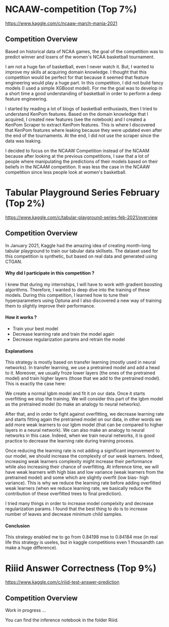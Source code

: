# NCAAW-competition (Top 7%)
https://www.kaggle.com/c/ncaaw-march-mania-2021

## Competition Overview

Based on historical data of NCAA games, the goal of the competition was to predict winner and losers of the women's NCAA basketball tournament. 

I am not a huge fan of basketball, even I never watch it. But, I wanted to improve my skills at acquiring domain knowledge. I thought that this competition would be perfect for that because it seemed that feature engineering would play a huge part. In this competition, I did not build fancy models (I used a simple XGBoost model). For me the goal was to develop in a short time a good understanding of basketball in order to perform a deep feature engineering.

I started by reading a lot of blogs of basketball enthusiasts, then I tried to understand KenPom features. Based on the domain knowledge that I acquired, I created new features (see the notebook) and I created a KenPom Scraper to extract KenPom features. This is where I discovered that KenPom features where leaking because they were updated even after the end of the tournaments. At the end, I did not use the scraper since the data was leaking.

I decided to focus on the NCAAW Competition instead of the NCAAM because after looking at the previous competitions, I saw that a lot of people where manipulating the predictions of their models based on their beliefs in the NCAAM competition. It was less the case in the NCAAW competition since less people look at women's basketball.

# Tabular Playground Series February (Top 2%)
https://www.kaggle.com/c/tabular-playground-series-feb-2021/overview

## Competition Overview

In January 2021, Kaggle had the amazing idea of creating month-long tabular playground to train our tabular data skillsets. The dataset used for this competition is synthetic, but based on real data and generated using CTGAN. 

#### Why did I participate in this competition ?

I knew that during my internships, I will have to work with gradient boosting algorithms. Therefore, I wanted to deep dive into the training of these models. During this competition, I learned how to tune their hyperparameters using Optuna and I also discovered a new way of training them to slightly improve their performance.

#### How it works ?

* Train your best model
* Decrease learning rate and train the model again
* Decrease regularization params and retrain the model

#### Explanations

This strategy is mostly based on transfer learning (mostly used in neural networks). In transfer learning, we use a pretrained model and add a head to it. Moreover, we usually froze lower layers (the ones of the pretrained model) and train higher layers (those that we add to the pretrained model). This is exactly the case here:

We create a normal lgbm model and fit it on our data. Once it starts overfitting we stop the training. We will consider this part of the lgbm model as the pretrained model (to make an analogy to neural networks).

After that, and in order to fight against overfitting, we decrease learning rate and starts fitting again the pretrained model on our data, in other words we add more weak learners to our lgbm model (that can be compared to higher layers in a neural network). We can also make an analogy to neural networks in this case. Indeed, when we train neural networks, it is good practice to decrease the learning rate during training process.

Once reducing the learning rate is not adding a significant improvement to our model, we should increase the complexity of our weak learners. Indeed, increasing weak learners complexity might increase their performance while also increasing their chance of overfitting. At inference time, we will have weak learners with high bias and low variance (weak learners from the pretrained model) and some which are slightly overfit (low bias- high variance). This is why we reduce the learning rate before adding overfitted weak learners (when we reduce learning rate, we basically reduce the contribution of these overfitted trees to final prediction).

I tried many things in order to increase model compelxity and decrease regularization params. I found that the best thing to do is to increase number of leaves and decrease minimum child samples.

#### Conclusion

This strategy enabled me to go from 0.84198 mse to 0.84184 mse (in real life this strategy is useles, but in kaggle competitions even 1 thousandth can make a huge difference).

# Riiid Answer Correctness (Top 9%)
https://www.kaggle.com/c/riiid-test-answer-prediction

## Competition Overview

Work in progress ...

You can find the inference notebook in the folder Riiid.
